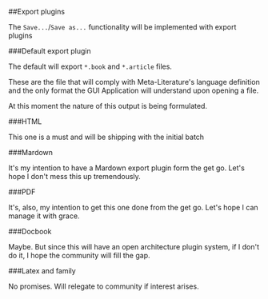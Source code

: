 ##Export plugins

The `Save...`/`Save as...` functionality will be implemented with export plugins

###Default export plugin

The default will export `*.book` and `*.article` files.

These are the file that will comply with Meta-Literature's language definition and the only format the GUI Application will understand upon opening a file.

At this moment the nature of this output is being formulated.

###HTML

This one is a must and will be shipping with the initial batch

###Mardown

It's my intention to have a Mardown export plugin form the get go. Let's hope I don't mess this up tremendously.

###PDF

It's, also, my intention to get this one done from the get go. Let's hope I can manage it with grace.

###Docbook

Maybe. But since this will have an open architecture plugin system, if I don't do it, I hope the community will fill the gap.

###Latex and family

No promises. Will relegate to community if interest arises.
